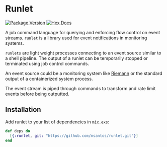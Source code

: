 # Runlet

[![Package Version](https://img.shields.io/hexpm/v/runlet)](https://hex.pm/packages/runlet)
[![Hex Docs](https://img.shields.io/badge/hex-docs)](https://hexdocs.pm/runlet/)

A job command language for querying and enforcing flow control on
event streams. `runlet` is a library used for event notifications in
monitoring systems.

`runlets` are light weight processes connecting to an event source
similar to a shell pipeline. The output of a runlet can be temporarily
stopped or terminated using job control commands.

An event source could be a monitoring system like
[Riemann](http://riemann.io/) or the standard output of a containerized
system process.

The event stream is piped through commands to transform and rate limit
events before being outputted.

## Installation

Add runlet to your list of dependencies in `mix.exs`:

```elixir
def deps do
  [{:runlet, git: "https://github.com/msantos/runlet.git"}]
end
```
